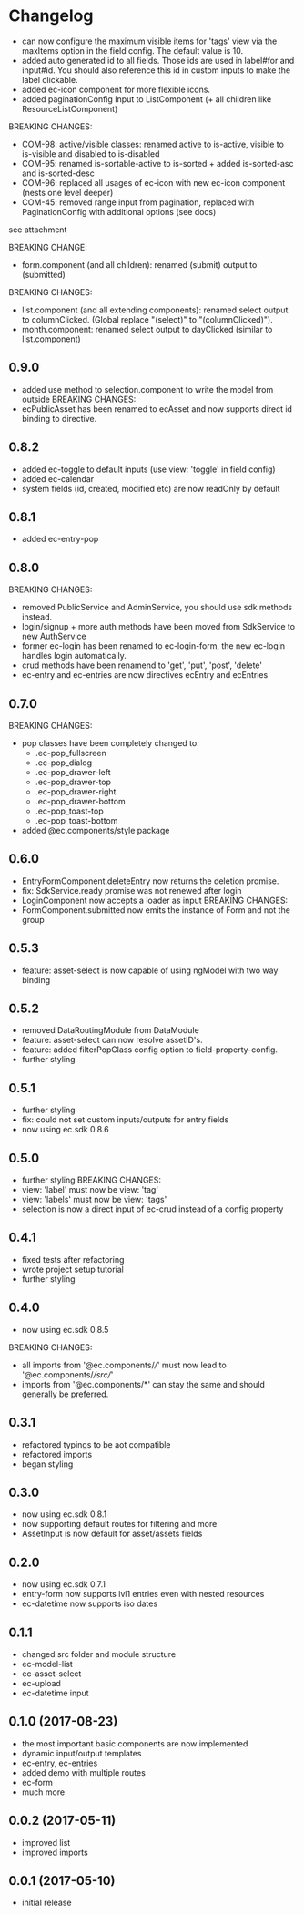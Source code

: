 # Changelog

<a name="0.13.0">

* can now configure the maximum visible items for 'tags' view via the maxItems option in the field config. The default value is 10.
* added auto generated id to all fields. Those ids are used in label#for and input#id. You should also reference this id in custom inputs to make the label clickable.
* added ec-icon component for more flexible icons.
* added paginationConfig Input to ListComponent (+ all children like ResourceListComponent)

BREAKING CHANGES:
* COM-98: active/visible classes: renamed active to is-active, visible to is-visible and disabled to is-disabled
* COM-95: renamed is-sortable-active to is-sorted + added is-sorted-asc and is-sorted-desc
* COM-96: replaced all usages of ec-icon with new ec-icon component (nests one level deeper)
* COM-45: removed range input from pagination, replaced with PaginationConfig with additional options (see docs)

see attachment

<a name="0.12.0">
BREAKING CHANGE:

* form.component (and all children): renamed (submit) output to (submitted)

<a name="0.10.0">

BREAKING CHANGES:

* list.component (and all extending components): renamed select output to columnClicked. (Global replace "(select)" to "(columnClicked)").
* month.component: renamed select output to dayClicked (similar to list.component)

<a name="0.9.0"></a>

## 0.9.0

* added use method to selection.component to write the model from outside
  BREAKING CHANGES:
* ecPublicAsset has been renamed to ecAsset and now supports direct id binding to directive.

<a name="0.8.2"></a>

## 0.8.2

* added ec-toggle to default inputs (use view: 'toggle' in field config)
* added ec-calendar
* system fields (id, created, modified etc) are now readOnly by default

<a name="0.8.1"></a>

## 0.8.1

* added ec-entry-pop

<a name="0.8.0"></a>

## 0.8.0

BREAKING CHANGES:

* removed PublicService and AdminService, you should use sdk methods instead.
* login/signup + more auth methods have been moved from SdkService to new AuthService
* former ec-login has been renamed to ec-login-form, the new ec-login handles login automatically.
* crud methods have been renamend to 'get', 'put', 'post', 'delete'
* ec-entry and ec-entries are now directives ecEntry and ecEntries

<a name="0.7.0"></a>

## 0.7.0

BREAKING CHANGES:

* pop classes have been completely changed to:
  * .ec-pop_fullscreen
  * .ec-pop_dialog
  * .ec-pop_drawer-left
  * .ec-pop_drawer-top
  * .ec-pop_drawer-right
  * .ec-pop_drawer-bottom
  * .ec-pop_toast-top
  * .ec-pop_toast-bottom
* added @ec.components/style package

<a name="0.6.0"></a>

## 0.6.0

* EntryFormComponent.deleteEntry now returns the deletion promise.
* fix: SdkService.ready promise was not renewed after login
* LoginComponent now accepts a loader as input
  BREAKING CHANGES:
* FormComponent.submitted now emits the instance of Form and not the group

<a name="0.5.3"></a>

## 0.5.3

* feature: asset-select is now capable of using ngModel with two way binding

<a name="0.5.2"></a>

## 0.5.2

* removed DataRoutingModule from DataModule
* feature: asset-select can now resolve assetID's.
* feature: added filterPopClass config option to field-property-config.
* further styling

<a name="0.5.1"></a>

## 0.5.1

* further styling
* fix: could not set custom inputs/outputs for entry fields
* now using ec.sdk 0.8.6

<a name="0.5.0"></a>

## 0.5.0

* further styling
  BREAKING CHANGES:
* view: 'label' must now be view: 'tag'
* view: 'labels' must now be view: 'tags'
* selection is now a direct input of ec-crud instead of a config property

<a name="0.4.1"></a>

## 0.4.1

* fixed tests after refactoring
* wrote project setup tutorial
* further styling

<a name="0.4.0"></a>

## 0.4.0

* now using ec.sdk 0.8.5

BREAKING CHANGES:

* all imports from '@ec.components/_/_' must now lead to '@ec.components/_/src/_'
* imports from '@ec.components/\*' can stay the same and should generally be preferred.

<a name="0.3.1"></a>

## 0.3.1

* refactored typings to be aot compatible
* refactored imports
* began styling

<a name="0.3.0"></a>

## 0.3.0

* now using ec.sdk 0.8.1
* now supporting default routes for filtering and more
* AssetInput is now default for asset/assets fields

<a name="0.2.0"></a>

## 0.2.0

* now using ec.sdk 0.7.1
* entry-form now supports lvl1 entries even with nested resources
* ec-datetime now supports iso dates

<a name="0.1.1"></a>

## 0.1.1

* changed src folder and module structure
* ec-model-list
* ec-asset-select
* ec-upload
* ec-datetime input

<a name="0.1.0"></a>

## 0.1.0 (2017-08-23)

* the most important basic components are now implemented
* dynamic input/output templates
* ec-entry, ec-entries
* added demo with multiple routes
* ec-form
* much more

<a name="0.0.2"></a>

## 0.0.2 (2017-05-11)

* improved list
* improved imports

<a name="0.0.1"></a>

## 0.0.1 (2017-05-10)

* initial release
